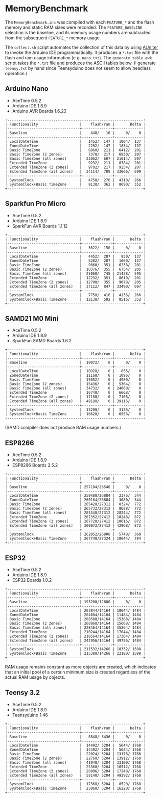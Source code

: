 # MemoryBenchmark

The `MemoryBenchmark.ino` was compiled with each `FEATURE_*` and the flash
memory and static RAM sizes were recorded. The `FEATURE_BASELINE` selection is
the baseline, and its memory usage  numbers are subtracted from the subsequent
`FEATURE_*` memory usage.

The `collect.sh` script automates the collection of this data by using
[AUniter](https://github.com/bxparks/AUniter) to invoke the Arduino IDE
programmatically. It produces a `*.txt` file with the flash and ram usage
information (e.g. `nano.txt`). The `generate_table.awk` script takes the `*.txt`
file and produces the ASCII tables below. (I generate `teensy.txt` by hand since
Teensyduino does not seem to allow headless operation.)

## Arduino Nano

* AceTime 0.5.2
* Arduino IDE 1.8.9
* Arduino AVR Boards 1.6.23

```
+--------------------------------------------------------------+
| Functionality                   |    flash/ram |       Delta |
|---------------------------------+--------------+-------------|
| Baseline                        |    448/   10 |     0/    0 |
|---------------------------------+--------------+-------------|
| LocalDateTime                   |   1452/  147 |  1004/  137 |
| ZonedDateTime                   |   2282/  147 |  1834/  137 |
| Basic TimeZone                  |   6860/  211 |  6412/  201 |
| Basic TimeZone (2 zones)        |   7378/  217 |  6930/  207 |
| Basic TimeZone (all zones)      |  22062/  607 | 21614/  597 |
| Extended TimeZone               |   9232/  211 |  8784/  201 |
| Extended TimeZone (2 zones)     |   9702/  217 |  9254/  207 |
| Extended TimeZone (all zones)   |  34114/  709 | 33666/  699 |
|---------------------------------+--------------+-------------|
| SystemClock                     |   4758/  276 |  4310/  266 |
| SystemClock+Basic TimeZone      |   9138/  362 |  8690/  352 |
+--------------------------------------------------------------+
```

## Sparkfun Pro Micro

* AceTime 0.5.2
* Arduino IDE 1.8.9
* SparkFun AVR Boards 1.1.12

```
+--------------------------------------------------------------+
| Functionality                   |    flash/ram |       Delta |
|---------------------------------+--------------+-------------|
| Baseline                        |   3622/  150 |     0/    0 |
|---------------------------------+--------------+-------------|
| LocalDateTime                   |   4452/  287 |   830/  137 |
| ZonedDateTime                   |   5282/  287 |  1660/  137 |
| Basic TimeZone                  |   9860/  351 |  6238/  201 |
| Basic TimeZone (2 zones)        |  10376/  355 |  6754/  205 |
| Basic TimeZone (all zones)      |  25060/  745 | 21438/  595 |
| Extended TimeZone               |  12232/  351 |  8610/  201 |
| Extended TimeZone (2 zones)     |  12700/  355 |  9078/  205 |
| Extended TimeZone (all zones)   |  37112/  847 | 33490/  697 |
|---------------------------------+--------------+-------------|
| SystemClock                     |   7758/  416 |  4136/  266 |
| SystemClock+Basic TimeZone      |  12138/  502 |  8516/  352 |
+--------------------------------------------------------------+
```

## SAMD21 M0 Mini

* AceTime 0.5.2
* Arduino IDE 1.8.9
* SparkFun SAMD Boards 1.6.2

```
+--------------------------------------------------------------+
| Functionality                   |    flash/ram |       Delta |
|---------------------------------+--------------+-------------|
| Baseline                        |  10072/    0 |     0/    0 |
|---------------------------------+--------------+-------------|
| LocalDateTime                   |  10928/    0 |   856/    0 |
| ZonedDateTime                   |  11168/    0 |  1096/    0 |
| Basic TimeZone                  |  15052/    0 |  4980/    0 |
| Basic TimeZone (2 zones)        |  15436/    0 |  5364/    0 |
| Basic TimeZone (all zones)      |  34732/    0 | 24660/    0 |
| Extended TimeZone               |  16740/    0 |  6668/    0 |
| Extended TimeZone (2 zones)     |  17180/    0 |  7108/    0 |
| Extended TimeZone (all zones)   |  49188/    0 | 39116/    0 |
|---------------------------------+--------------+-------------|
| SystemClock                     |  13208/    0 |  3136/    0 |
| SystemClock+Basic TimeZone      |  16628/    0 |  6556/    0 |
+--------------------------------------------------------------+
```

(SAMD compiler does not produce RAM usage numbers.)

## ESP8266

* AceTime 0.5.2
* Arduino IDE 1.8.9
* ESP8266 Boards 2.5.2

```
+--------------------------------------------------------------+
| Functionality                   |    flash/ram |       Delta |
|---------------------------------+--------------+-------------|
| Baseline                        | 257104/26540 |     0/    0 |
|---------------------------------+--------------+-------------|
| LocalDateTime                   | 259480/26884 |  2376/  344 |
| ZonedDateTime                   | 260184/26884 |  3080/  344 |
| Basic TimeZone                  | 265428/27312 |  8324/  772 |
| Basic TimeZone (2 zones)        | 265732/27312 |  8628/  772 |
| Basic TimeZone (all zones)      | 285348/27312 | 28244/  772 |
| Extended TimeZone               | 267352/27412 | 10248/  872 |
| Extended TimeZone (2 zones)     | 267720/27412 | 10616/  872 |
| Extended TimeZone (all zones)   | 300072/27412 | 42968/  872 |
|---------------------------------+--------------+-------------|
| SystemClock                     | 262852/26908 |  5748/  368 |
| SystemClock+Basic TimeZone      | 267748/27324 | 10644/  784 |
+--------------------------------------------------------------+
```

## ESP32

* AceTime 0.5.2
* Arduino IDE 1.8.9
* ESP32 Boards 1.0.2

```
+--------------------------------------------------------------+
| Functionality                   |    flash/ram |       Delta |
|---------------------------------+--------------+-------------|
| Baseline                        | 193200/12680 |     0/    0 |
|---------------------------------+--------------+-------------|
| LocalDateTime                   | 203844/14164 | 10644/ 1484 |
| ZonedDateTime                   | 204684/14164 | 11484/ 1484 |
| Basic TimeZone                  | 208588/14164 | 15388/ 1484 |
| Basic TimeZone (2 zones)        | 208868/14164 | 15668/ 1484 |
| Basic TimeZone (all zones)      | 228464/14164 | 35264/ 1484 |
| Extended TimeZone               | 210244/14164 | 17044/ 1484 |
| Extended TimeZone (2 zones)     | 210564/14164 | 17364/ 1484 |
| Extended TimeZone (all zones)   | 242956/14164 | 49756/ 1484 |
|---------------------------------+--------------+-------------|
| SystemClock                     | 211532/14268 | 18332/ 1588 |
| SystemClock+Basic TimeZone      | 215380/14268 | 22180/ 1588 |
+--------------------------------------------------------------+
```

RAM usage remains constant as more objects are created, which indicates that an
initial pool of a certain minimum size is created regardless of the actual RAM
usage by objects.

## Teensy 3.2

* AceTime 0.5.2
* Arduino IDE 1.8.9
* Teensyduino 1.46

```
+--------------------------------------------------------------+
| Functionality                   |    flash/ram |       Delta |
|---------------------------------+--------------+-------------|
| Baseline                        |   8848/ 3436 |     0/    0 |
|---------------------------------+--------------+-------------|
| LocalDateTime                   |  14492/ 5204 |  5644/ 1768 |
| ZonedDateTime                   |  14492/ 5204 |  5644/ 1768 |
| Basic TimeZone                  |  22024/ 5204 | 13176/ 1768 |
| Basic TimeZone (2 zones)        |  22760/ 5204 | 13912/ 1768 |
| Basic TimeZone (all zones)      |  41948/ 5204 | 33100/ 1768 |
| Extended TimeZone               |  25360/ 5204 | 16512/ 1768 |
| Extended TimeZone (2 zones)     |  26096/ 5204 | 17248/ 1768 |
| Extended TimeZone (all zones)   |  58140/ 5204 | 49292/ 1768 |
|---------------------------------+--------------+-------------|
| SystemClock                     |  17368/ 5204 |  8520/ 1768 |
| SystemClock+Basic TimeZone      |  25068/ 5204 | 16220/ 1768 |
+--------------------------------------------------------------+
```
